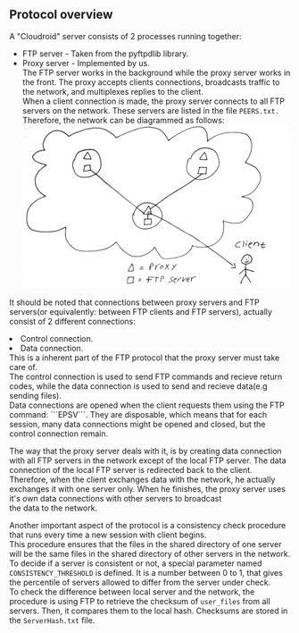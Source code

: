## Protocol overview
A "Cloudroid" server consists of 2 processes running together: <br>
- FTP server - Taken from the pyftpdlib library. <br>
- Proxy server - Implemented by us. <br>
The FTP server works in the background while the proxy server works in the front. The proxy accepts clients connections, broadcasts traffic to the network, and multiplexes replies to the client.<br>
When a client connection is made, the proxy server connects to all FTP servers on the network. These servers are listed in the file ```PEERS.txt.```<br>
Therefore, the network can be diagrammed as follows:
![alt tag](https://raw.githubusercontent.com/nathanwallh/Cloudroid/master/images/diagram.png)


It should be noted that connections between proxy servers and FTP servers(or equivalently: between FTP clients and FTP servers), actually consist of 2 different connections:<br>
<li>Control connection.<br>
<li>Data connection.<br>
This is a inherent part of the FTP protocol that the proxy server must take care of.<br>
The control connection is used to send FTP commands and recieve return codes, while the data connection is used to send and recieve data(e.g sending files).<br>
Data connections are opened when the client requests them using the FTP command: ```EPSV```. They are disposable, which means that for each session, many data connections might be opened and closed, but the control connection remain.<br>

The way that the proxy server deals with it, is by creating data connection with all FTP servers in the network except of the local FTP server. The data connection of the local FTP server is redirected back to the client.<br>
Therefore, when the client exchanges data with the network, he actually exchanges it with one server only. When he finishes, the proxy server uses it's own data connections with other servers to broadcast<br>
the data to the network.<br>



Another important aspect of the protocol is a consistency check procedure that runs every time a new session with client begins.<br>
This procedure ensures that the files in the shared directory of one server will be the same files in the shared directory of other servers in the network.<br>
To decide if a server is consistent or not, a special parameter named ```CONSISTENCY_THRESHOLD``` is defined. It is a number between 0 to 1, that gives the percentile of servers allowed to differ 
from the server under check.<br>
To check the difference between local server and the network, the procedure is using FTP to retrieve the checksum of ``` user_files ```
from all servers. Then, it compares them to the local hash.
Checksums are stored in the ``` ServerHash.txt ```
file.




